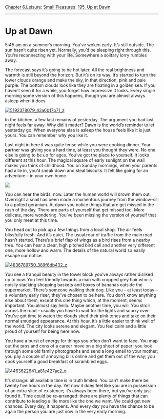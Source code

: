 [Chapter 6.Leisure](https://www.theschooloflife.com/thebookoflife/category/leisure/): [Small Pleasures](https://www.theschooloflife.com/thebookoflife/category/leisure/small-pleasures/): [195. Up at Dawn](https://www.theschooloflife.com/thebookoflife/up-at-dawn/)

* * *

# Up at Dawn

5:45 am on a summer’s morning. You’ve woken early. It’s still outside. The sun hasn’t quite risen yet. Normally, you’d be sleeping right through this. You’re reconnecting with your life. Somewhere a solitary lorry rumbles away.

The forecast says it’s going to be hot later. All the real brightness and warmth is still beyond the horizon. But it’s on its way. It’s started to turn the lower clouds orange and make the sky, in that direction, pink and pale purple. The bottom clouds look like they are floating in a golden sea. If you haven’t seen it for a while, you forget how impressive it looks. Every single morning some version of this happens, though you are almost always asleep when it does.

[![5192378079_43a0b17b71_z](https://www.theschooloflife.com/thebookoflife/wp-content/uploads/2016/05/5192378079_43a0b17b71_z.jpg)](http://www.thebookoflife.org/wp-content/uploads/2016/05/5192378079_43a0b17b71_z.jpg)

In the kitchen, a few last remains of yesterday. The argument you had last night feels far away. Why did it matter? Dawn is the world’s reminder to let yesterday go. When everyone else is asleep the house feels like it is just yours. You can remember why you like it.

Last night in here it was quite tense while you were cooking dinner. Your partner was giving you a hard time, at least you thought they were. No one else is going to be up for ages. You’ve got the place to yourself. It looks different at this hour. The magical square of early sunlight on the wall makes you think of childhood. You on Sunday mornings, when your parents had a lie in, you’d sneak down and steal biscuits. It felt like going for an adventure – in your own home.

![](https://wallpaperscraft.com/image/dawn_grass_sky_summer_light_87653_3840x2160.jpg)

You can hear the birds, now. Later the human world will drown them out. Overnight a snail has been made a momentous journey from the window-sill to a potted geranium. At dawn you notice things that are get missed in the rush of the day. There are parts of yourself that get missed too. More delicate, more wondering. You’ve been missing the version of yourself that you only meet at this time.

You head out to pick up a few things from a local shop. The air feels blissfully fresh. And it’s quiet. The usual roar of traffic from the main road hasn’t started. There’s a brief flap of wings as a bird rises from a nearby tree. You can hear a clear, high pitched bird call and another very different one, more hollow and warm. The details of the natural world so easily escape our notice.

[![4836789750_389f6db432_z](https://www.theschooloflife.com/thebookoflife/wp-content/uploads/2016/05/4836789750_389f6db432_z.jpg)](http://www.thebookoflife.org/wp-content/uploads/2016/05/4836789750_389f6db432_z.jpg)

You see a tranquil beauty in the tower block you’ve always rather disliked up to now. You feel friendly towards a man with cropped grey hair who is noisily stacking shopping baskets and boxes of bananas outside the supermarket. There’s someone walking their dog. Like you – at least today – a voluntary early riser; they’ve chosen to be here. You don’t know anything else about them, except this one thing which, at the moment, seems important. You almost say hello. Maybe another time, you will. You stroll across the road – usually you have to wait for the lights and scurry over. You’ve got time to watch the clouds shed their pink tones and take on their normal smudged appearance. At this hour, it’s a little easier to think well of the world. The city looks serene and elegant. You feel calm and a little proud of yourself for being here now.

You have a burst of energy for things you often don’t want to face. You map out the pros and cons of a career move on a big sheet of paper; you look through some old family photographs and send a long email to your mother; you pay a couple of annoying bills online and get them out of the way; you cook yourself a good breakfast of scrambled eggs. &nbsp;

[![4463622641_a81e427ac2_o](https://www.theschooloflife.com/thebookoflife/wp-content/uploads/2016/05/4463622641_a81e427ac2_o.jpg)](http://www.thebookoflife.org/wp-content/uploads/2016/05/4463622641_a81e427ac2_o.jpg)

It’s strange: all available time is in truth limited. You can’t make there be twenty five hours in the day. Yet now it does feel like you are in possession of an extra slice of existence; it’s always been there, but you’ve only just found it. Time could be re-arranged: there are plenty of things that can contribute to leading a life more like the one we want. We could get new chances. Every day, it happens. And every day you have the chance to be again the person you are just now in the very early morning. &nbsp;
